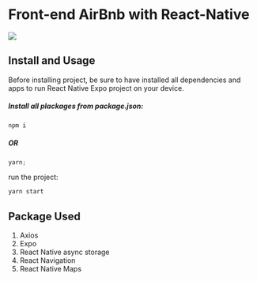 # Front-end AirBnb with React-Native

![ ](https://j.gifs.com/K1w0QY.gif)

## Install and Usage

Before installing project, be sure to have installed all dependencies and apps to run React Native Expo project on your device.

##### Install all plackages from package.json:

```js
npm i
```

##### OR

```js
yarn;
```

run the project:

```js
yarn start
```

## Package Used

1. Axios
2. Expo
3. React Native async storage
4. React Navigation
5. React Native Maps
